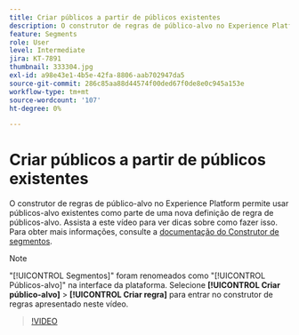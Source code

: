 ```yaml
---
title: Criar públicos a partir de públicos existentes
description: O construtor de regras de público-alvo no Experience Platform permite usar públicos-alvo existentes como parte de uma nova definição de regra de públicos-alvo. Assista a este vídeo para ver dicas sobre como fazer isso.
feature: Segments
role: User
level: Intermediate
jira: KT-7891
thumbnail: 333304.jpg
exl-id: a98e43e1-4b5e-42fa-8806-aab702947da5
source-git-commit: 286c85aa88d44574f00ded67f0de8e0c945a153e
workflow-type: tm+mt
source-wordcount: '107'
ht-degree: 0%

---
```


# Criar públicos a partir de públicos existentes

O construtor de regras de público-alvo no Experience Platform permite usar públicos-alvo existentes como parte de uma nova definição de regra de públicos-alvo. Assista a este vídeo para ver dicas sobre como fazer isso. Para obter mais informações, consulte a [documentação do Construtor de segmentos](https://experienceleague.adobe.com/docs/experience-platform/segmentation/ui/segment-builder.html?lang=pt-br).

>[!NOTE]
>
> &quot;[!UICONTROL Segmentos]&quot; foram renomeados como &quot;[!UICONTROL Públicos-alvo]&quot; na interface da plataforma. Selecione **[!UICONTROL Criar público-alvo]** > **[!UICONTROL Criar regra]** para entrar no construtor de regras apresentado neste vídeo.

>[!VIDEO](https://video.tv.adobe.com/v/333304/?learn=on&enablevpops)

